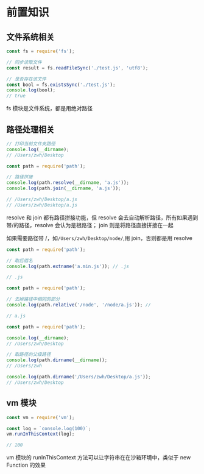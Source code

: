 # 前置知识

## 文件系统相关

```js
const fs = require('fs');

// 同步读取文件
const result = fs.readFileSync('./test.js', 'utf8');

// 是否存在该文件
const bool = fs.existsSync('./test.js');
console.log(bool);
// true
```

fs 模块是文件系统，都是用绝对路径

## 路径处理相关

```js
// 打印当前文件夹路径
console.log(__dirname);
// /Users/zwh/Desktop
```

```js
const path = require('path');

// 路径拼接
console.log(path.resolve(__dirname, 'a.js'));
console.log(path.join(__dirname, 'a.js'));

// /Users/zwh/Desktop/a.js
// /Users/zwh/Desktop/a.js
```

resolve 和 join 都有路径拼接功能，但 resolve 会去自动解析路径，所有如果遇到带/的路径，resolve 会认为是根路径； join 则是将路径直接拼接在一起

如果需要路径带 /，如`/Users/zwh/Desktop/node/`,用 join，否则都是用 resolve

```js
const path = require('path');

// 取后缀名
console.log(path.extname('a.min.js')); // .js

// .js
```

```js
const path = require('path');

// 去掉路径中相同的部分
console.log(path.relative('/node', '/node/a.js')); //

// a.js
```

```js
const path = require('path');

console.log(__dirname);
// /Users/zwh/Desktop

// 取路径的父级路径
console.log(path.dirname(__dirname));
// /Users/zwh

console.log(path.dirname('/Users/zwh/Desktop/a.js'));
// /Users/zwh/Desktop
```

## vm 模块

```js
const vm = require('vm');

const log = `console.log(100)`;
vm.runInThisContext(log);

// 100
```

vm 模块的 runInThisContext 方法可以让字符串在在沙箱环境中，类似于 new Function 的效果
